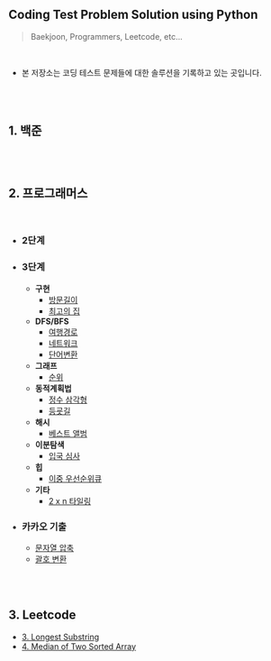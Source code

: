## **Coding Test Problem Solution using Python**
> Baekjoon, Programmers, Leetcode, etc...

<br>

* 본 저장소는 코딩 테스트 문제들에 대한 솔루션을 기록하고 있는 곳입니다.

<br><br>


## **1. 백준**

<br><br>

## **2. 프로그래머스**

<br>

* ### **2단계**

*  ### **3단계**

    - **구현**
        - [방문길이](https://www.notion.so/chrisyang9305/20d7b1e39cb04cb7b45b9e3d6b558100)
        - [최고의 집](https://www.notion.so/chrisyang9305/4b662b4a5f5740139687daf4948e685e)
    - **DFS/BFS**
        - [여행경로](https://www.notion.so/chrisyang9305/33810d4464fc453c884292c000505844)
        - [네트워크](https://www.notion.so/chrisyang9305/5a8933a526a946beae23cf5ed1163bb2)
        - [단어변환](https://www.notion.so/chrisyang9305/409de795f064471992ee8c5065e54c69)
    - **그래프**
        - [순위](https://www.notion.so/chrisyang9305/fe81b3abf0e947b5831fc0e97806aea8)
    - **동적계획법**
        - [정수 삼각형](https://www.notion.so/chrisyang9305/a81eafccae8c4033a651d891621aefe3)
        - [등굣길](https://www.notion.so/chrisyang9305/11a6bbce3b19482299b12a0c16e7a00a)
    - **해시**
        - [베스트 앨범](https://www.notion.so/chrisyang9305/838c5eb1324d4fd0b165876009f42fa0)
    - **이분탐색**
        - [입국 심사](https://www.notion.so/chrisyang9305/8a6aed503be94c458efd2c64eae1a88f)
    - **힙**
        - [이중 우선순위큐](https://www.notion.so/chrisyang9305/ceb0311601534bd1a1975835ac1b0ed9)
    - **기타**
        - [2 x n 타일링](https://www.notion.so/chrisyang9305/2-x-n-46fa13655757456c9dcda02f41f49f2a)
*  ### **카카오 기출**
    - [문자열 압축](https://www.notion.so/chrisyang9305/b12256308c7a4632b17bf319ab0579e1)
    - [괄호 변환](https://www.notion.so/chrisyang9305/0828913a3e3445ecb628839ef842a180)
    
<br><br>

## **3. Leetcode**

- [3. Longest Substring](https://www.notion.so/chrisyang9305/3-Longest-Substring-42eb69ef19bf4c688ff88cda122c354c)
- [4. Median of Two Sorted Array](https://www.notion.so/chrisyang9305/4-Median-of-Two-Sorted-Arrays-1770a9ed753048058f65425dd4c2ab32)